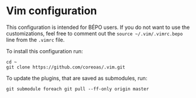 # Vim configuration

This configuration is intended for BÉPO users. 
If you do not want to use the customizations, feel free to comment out the `source ~/.vim/.vimrc.bepo` line from the `.vimrc` file.

To install this configuration run:

    cd ~
    git clone https://github.com/coreoas/.vim.git

To update the plugins, that are saved as submodules, run:

    git submodule foreach git pull --ff-only origin master

